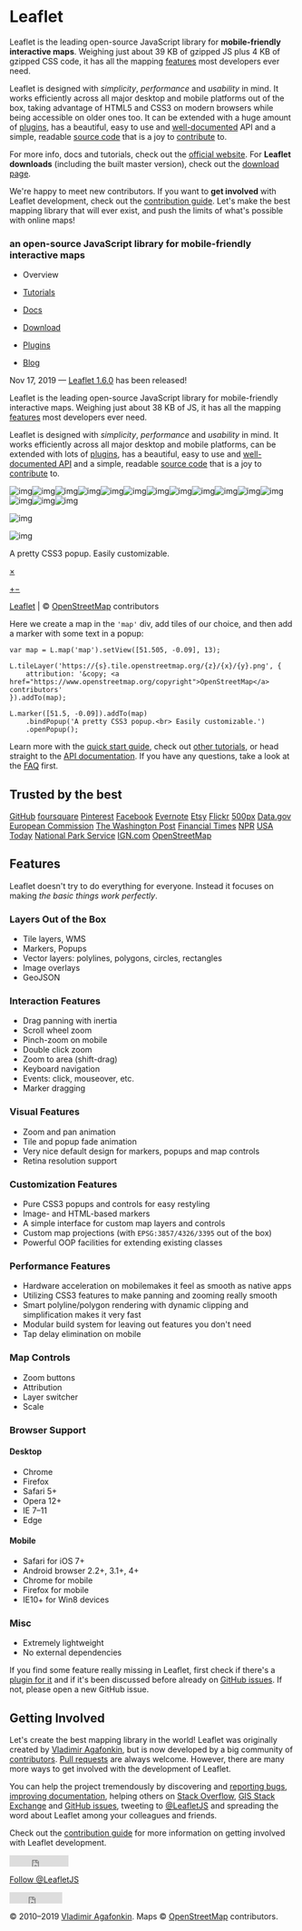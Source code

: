 # Leaflet



Leaflet is the leading open-source JavaScript library for **mobile-friendly interactive maps**. Weighing just about 39 KB of gzipped JS plus 4 KB of gzipped CSS code, it has all the mapping [features](http://leafletjs.com/#features) most developers ever need.

Leaflet is designed with *simplicity*, *performance* and *usability* in mind. It works efficiently across all major desktop and mobile platforms out of the box, taking advantage of HTML5 and CSS3 on modern browsers while being accessible on older ones too. It can be extended with a huge amount of [plugins](http://leafletjs.com/plugins.html), has a beautiful, easy to use and [well-documented](http://leafletjs.com/reference.html) API and a simple, readable [source code](https://github.com/Leaflet/Leaflet) that is a joy to [contribute](https://github.com/Leaflet/Leaflet/blob/master/CONTRIBUTING.md) to.

For more info, docs and tutorials, check out the [official website](http://leafletjs.com/).
For **Leaflet downloads** (including the built master version), check out the [download page](http://leafletjs.com/download.html).

We're happy to meet new contributors. If you want to **get involved** with Leaflet development, check out the [contribution guide](https://github.com/Leaflet/Leaflet/blob/master/CONTRIBUTING.md). Let's make the best mapping library that will ever exist, and push the limits of what's possible with online maps!

### an open-source JavaScript library for mobile-friendly interactive maps

- Overview


- [Tutorials](https://leafletjs.com/examples.html)


- [Docs](https://leafletjs.com/reference-1.6.0.html)


- [Download](https://leafletjs.com/download.html)


- [Plugins](https://leafletjs.com/plugins.html)


- [Blog](https://leafletjs.com/blog.html)

Nov 17, 2019 — [Leaflet 1.6.0](https://leafletjs.com/2019/11/17/leaflet-1.6.0.html) has been released!

Leaflet is the leading open-source JavaScript library for mobile-friendly interactive maps. Weighing just about 38 KB of JS, it has all the mapping [features](https://leafletjs.com/#features) most developers ever need.

Leaflet is designed with *simplicity*, *performance* and *usability* in mind. It works efficiently across all major desktop and mobile platforms, can be extended with lots of [plugins](https://leafletjs.com/plugins.html), has a beautiful, easy to use and [well-documented API](https://leafletjs.com/reference.html) and a simple, readable [source code](https://github.com/Leaflet/Leaflet) that is a joy to [contribute](https://github.com/Leaflet/Leaflet/blob/master/CONTRIBUTING.md) to.

![img](https://b.tile.openstreetmap.org/15/16369/10896.png)![img](https://a.tile.openstreetmap.org/15/16369/10895.png)![img](https://a.tile.openstreetmap.org/15/16368/10896.png)![img](https://c.tile.openstreetmap.org/15/16370/10896.png)![img](https://c.tile.openstreetmap.org/15/16369/10897.png)![img](https://c.tile.openstreetmap.org/15/16368/10895.png)![img](https://b.tile.openstreetmap.org/15/16370/10895.png)![img](https://b.tile.openstreetmap.org/15/16368/10897.png)![img](https://a.tile.openstreetmap.org/15/16370/10897.png)![img](https://c.tile.openstreetmap.org/15/16367/10896.png)![img](https://a.tile.openstreetmap.org/15/16371/10896.png)![img](https://b.tile.openstreetmap.org/15/16367/10895.png)![img](https://c.tile.openstreetmap.org/15/16371/10895.png)![img](https://a.tile.openstreetmap.org/15/16367/10897.png)![img](https://b.tile.openstreetmap.org/15/16371/10897.png)

![img](https://unpkg.com/leaflet@1.6.0/dist/images/marker-shadow.png)

![img](https://unpkg.com/leaflet@1.6.0/dist/images/marker-icon-2x.png)

A pretty CSS3 popup.
Easily customizable.

[×](https://leafletjs.com/#close)

[+](https://leafletjs.com/#)[−](https://leafletjs.com/#)

[Leaflet](https://leafletjs.com/) | © [OpenStreetMap](https://www.openstreetmap.org/copyright) contributors

Here we create a map in the `'map'` div, add tiles of our choice, and then add a marker with some text in a popup:

```
var map = L.map('map').setView([51.505, -0.09], 13);

L.tileLayer('https://{s}.tile.openstreetmap.org/{z}/{x}/{y}.png', {
    attribution: '&copy; <a href="https://www.openstreetmap.org/copyright">OpenStreetMap</a> contributors'
}).addTo(map);

L.marker([51.5, -0.09]).addTo(map)
    .bindPopup('A pretty CSS3 popup.<br> Easily customizable.')
    .openPopup();
```

Learn more with the [quick start guide](https://leafletjs.com/examples/quick-start/), check out [other tutorials](https://leafletjs.com/examples.html), or head straight to the [API documentation](https://leafletjs.com/reference.html). If you have any questions, take a look at the [FAQ](https://github.com/Leaflet/Leaflet/blob/master/FAQ.md) first.

## Trusted by the best

[GitHub](https://github.com/) [foursquare](http://foursquare.com/) [Pinterest](https://www.pinterest.com/) [Facebook](https://www.facebook.com/) [Evernote](https://evernote.com/) [Etsy](https://www.etsy.com/) [Flickr](https://www.flickr.com/) [500px](https://500px.com/) [Data.gov](http://www.data.gov/) [European Commission](http://ec.europa.eu/) [The Washington Post](https://www.washingtonpost.com/) [Financial Times](http://www.ft.com/) [NPR](http://www.npr.org/) [USA Today](http://www.usatoday.com/) [National Park Service](http://www.nps.gov/) [IGN.com](http://ign.com/) [OpenStreetMap](https://www.openstreetmap.org/)

## Features

Leaflet doesn't try to do everything for everyone. Instead it focuses on making *the basic things work perfectly*.

### Layers Out of the Box

- Tile layers, WMS
- Markers, Popups
- Vector layers: polylines, polygons, circles, rectangles
- Image overlays
- GeoJSON

### Interaction Features

- Drag panning with inertia
- Scroll wheel zoom
- Pinch-zoom on mobile
- Double click zoom
- Zoom to area (shift-drag)
- Keyboard navigation
- Events: click, mouseover, etc.
- Marker dragging

### Visual Features

- Zoom and pan animation
- Tile and popup fade animation
- Very nice default design for markers, popups and map controls
- Retina resolution support

### Customization Features

- Pure CSS3 popups and controls for easy restyling
- Image- and HTML-based markers
- A simple interface for custom map layers and controls
- Custom map projections (with `EPSG:3857/4326/3395` out of the box)
- Powerful OOP facilities for extending existing classes

### Performance Features

- Hardware acceleration on mobilemakes it feel as smooth as native apps
- Utilizing CSS3 features to make panning and zooming really smooth
- Smart polyline/polygon rendering with dynamic clipping and simplification makes it very fast
- Modular build system for leaving out features you don't need
- Tap delay elimination on mobile

### Map Controls

- Zoom buttons
- Attribution
- Layer switcher
- Scale

### Browser Support

#### Desktop

- Chrome
- Firefox
- Safari 5+
- Opera 12+
- IE 7–11
- Edge

#### Mobile

- Safari for iOS 7+
- Android browser 2.2+, 3.1+, 4+
- Chrome for mobile
- Firefox for mobile
- IE10+ for Win8 devices

### Misc

- Extremely lightweight
- No external dependencies

If you find some feature really missing in Leaflet, first check if there's a [plugin for it](https://leafletjs.com/plugins.html) and if it's been discussed before already on [GitHub issues](https://github.com/Leaflet/Leaflet/issues). If not, please open a new GitHub issue.

## Getting Involved

Let's create the best mapping library in the world! Leaflet was originally created by [Vladimir Agafonkin](https://agafonkin.com/), but is now developed by a big community of [contributors](https://github.com/Leaflet/Leaflet/graphs/contributors). [Pull requests](https://github.com/Leaflet/Leaflet) are always welcome. However, there are many more ways to get involved with the development of Leaflet.

You can help the project tremendously by discovering and [reporting bugs](https://github.com/Leaflet/Leaflet/blob/master/CONTRIBUTING.md#reporting-bugs), [improving documentation](https://github.com/Leaflet/Leaflet/blob/master/CONTRIBUTING.md#improving-documentation), helping others on [Stack Overflow](https://stackoverflow.com/questions/tagged/leaflet), [GIS Stack Exchange](https://gis.stackexchange.com/questions/tagged/leaflet) and [GitHub issues](https://github.com/Leaflet/Leaflet/issues), tweeting to [@LeafletJS](https://twitter.com/LeafletJS) and spreading the word about Leaflet among your colleagues and friends.

Check out the [contribution guide](https://github.com/Leaflet/Leaflet/blob/master/CONTRIBUTING.md) for more information on getting involved with Leaflet development.

<iframe src="https://ghbtns.com/github-btn.html?user=Leaflet&amp;repo=Leaflet&amp;type=watch&amp;count=true" allowtransparency="true" frameborder="0" scrolling="0" width="104px" height="20px" style="border: none;"></iframe>

 [Follow @LeafletJS](https://twitter.com/LeafletJS) 

<iframe src="https://www.facebook.com/plugins/like.php?href=http%3A%2F%2Fleafletjs.com&amp;layout=button_count&amp;show_faces=false&amp;width=93&amp;action=like&amp;font=arial&amp;colorscheme=light&amp;height=35" scrolling="no" frameborder="0" allowtransparency="true" style="border: none; overflow: hidden; width: 93px; height: 20px;"></iframe>

© 2010–2019 [Vladimir Agafonkin](http://agafonkin.com/en). Maps © [OpenStreetMap](https://www.openstreetmap.org/copyright) contributors.